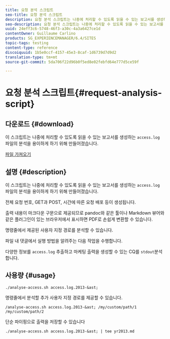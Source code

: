 ```yaml
---
title: 요청 분석 스크립트
seo-title: 요청 분석 스크립트
description: 요청 분석 스크립트는 나중에 처리할 수 있도록 읽을 수 있는 보고서를 생성하는 access.log 파일의 분석을 용이하게 하기 위해 수행됩니다
seo-description: 요청 분석 스크립트는 나중에 처리할 수 있도록 읽을 수 있는 보고서를 생성하는 access.log 파일의 분석을 용이하게 하기 위해 수행됩니다
uuid: 24eff3c6-5748-46f3-a30c-4a3a6427ce1d
contentOwner: Guillaume Carlino
products: SG_EXPERIENCEMANAGER/6.4/SITES
topic-tags: testing
content-type: reference
discoiquuid: 1b5e0ccf-4157-45e3-8caf-1d6739d7d9d2
translation-type: tm+mt
source-git-commit: 5da706f22d96b0f5ed8e02febfd64e777d5ce59f

---
```



# 요청 분석 스크립트{#request-analysis-script}

## 다운로드 {#download}

이 스크립트는 나중에 처리할 수 있도록 읽을 수 있는 보고서를 생성하는 `access.log` 파일의 분석을 용이하게 하기 위해 만들어졌습니다.

[파일 가져오기](assets/analyse-access.sh)

## 설명 {#description}

이 스크립트는 나중에 처리할 수 있도록 읽을 수 있는 보고서를 생성하는 `access.log` 파일의 분석을 용이하게 하기 위해 만들어졌습니다.

전체 요청 번호, GET과 POST, 시간에 따른 요청 배포 등이 생성됩니다.

출력 내용이 마크다운 구문으로 제공되므로 pandoc와 같은 툴이나 Markdown 뷰어와 같은 플러그인이 있는 브라우저에서 표시하면 PDF로 손쉽게 변환할 수 있습니다.

명령줄에서 제공된 사용자 지정 경로를 분석할 수 있습니다.

파일 내 댓글에서 실행 방법을 알려주는 다음 작업을 수행합니다.

다양한 정보를 `access.log` 추출하고 마케팅 출력을 생성할 수 있는 CQ를 `stdout`분석합니다.

## 사용량 {#usage}

`./analyse-access.sh access.log.2013-&ast;`

명령줄에서 분석할 추가 사용자 지정 경로를 제공할 수 있습니다.

`/analyse-access.sh access.log.2013-&ast; /my/custom/path/1 /my/custom/path/2`

단순 파이핑으로 출력을 저장할 수 있습니다

`./analyse-access.sh access.log.2013-&ast; | tee yr2013.md`
